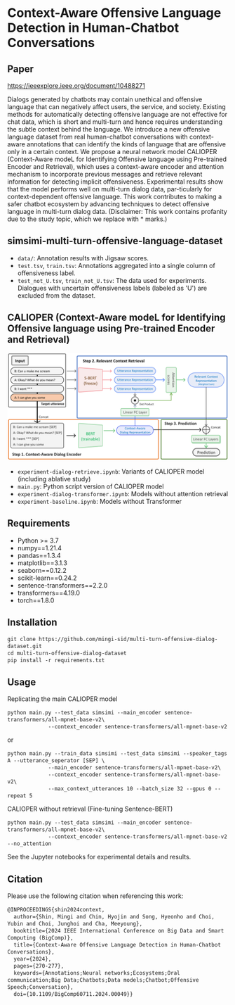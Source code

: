 # Context-Aware Offensive Language Detection in Human-Chatbot Conversations

## Paper

https://ieeexplore.ieee.org/document/10488271

Dialogs generated by chatbots may contain unethical and offensive language that can negatively affect users, the service, and society. Existing methods for automatically detecting offensive language are not effective for chat data, which is short and multi-turn and hence requires understanding the subtle context behind the language. We introduce a new offensive language dataset from real human-chatbot conversations with context-aware annotations that can identify the kinds of language that are offensive only in a certain context. We propose a neural network model CALIOPER (Context-Aware modeL for Identifying Offensive language using Pre-trained Encoder and Retrieval), which uses a context-aware encoder and attention mechanism to incorporate previous messages and retrieve relevant information for detecting implicit offensiveness. Experimental results show that the model performs well on multi-turn dialog data, par-ticularly for context-dependent offensive language. This work contributes to making a safer chatbot ecosystem by advancing techniques to detect offensive language in multi-turn dialog data. (Disclaimer: This work contains profanity due to the study topic, which we replace with * marks.)


## simsimi-multi-turn-offensive-language-dataset

 - `data/`: Annotation results with Jigsaw scores.
 - `test.tsv`, `train.tsv`: Annotations aggregated into a single column of offensiveness label.
 - `test_not_U.tsv`, `train_not_U.tsv`: The data used for experiments. Dialogues with uncertain offensiveness labels (labeled as 'U') are excluded from the dataset.


## CALIOPER (Context-Aware modeL for Identifying Offensive language using Pre-trained Encoder and Retrieval)

![Model](fig_model.png)

 - `experiment-dialog-retrieve.ipynb`: Variants of CALIOPER model (including ablative study)
 - `main.py`: Python script version of CALIOPER model
 - `experiment-dialog-transformer.ipynb`: Models without attention retrieval
 - `experiment-baseline.ipynb`: Models without Transformer

## Requirements

 - Python >= 3.7
 - numpy==1.21.4
 - pandas==1.3.4
 - matplotlib==3.1.3
 - seaborn==0.12.2
 - scikit-learn==0.24.2
 - sentence-transformers==2.2.0
 - transformers==4.19.0
 - torch==1.8.0

## Installation
```
git clone https://github.com/mingi-sid/multi-turn-offensive-dialog-dataset.git
cd multi-turn-offensive-dialog-dataset
pip install -r requirements.txt
```

## Usage

Replicating the main CALIOPER model

```
python main.py --test_data simsimi --main_encoder sentence-transformers/all-mpnet-base-v2\
             --context_encoder sentence-transformers/all-mpnet-base-v2
```
or
```
python main.py --train_data simsimi --test_data simsimi --speaker_tags A --utterance_seperator [SEP] \
             --main_encoder sentence-transformers/all-mpnet-base-v2\
             --context_encoder sentence-transformers/all-mpnet-base-v2\
             --max_context_utterances 10 --batch_size 32 --gpus 0 --repeat 5
```

CALIOPER without retrieval (Fine-tuning Sentence-BERT)

```
python main.py --test_data simsimi --main_encoder sentence-transformers/all-mpnet-base-v2\
             --context_encoder sentence-transformers/all-mpnet-base-v2 --no_attention
```


See the Jupyter notebooks for experimental details and results.

## Citation
Please use the following citation when referencing this work:

```
@INPROCEEDINGS{shin2024context,
  author={Shin, Mingi and Chin, Hyojin and Song, Hyeonho and Choi, Yubin and Choi, Junghoi and Cha, Meeyoung},
  booktitle={2024 IEEE International Conference on Big Data and Smart Computing (BigComp)}, 
  title={Context-Aware Offensive Language Detection in Human-Chatbot Conversations}, 
  year={2024},
  pages={270-277},
  keywords={Annotations;Neural networks;Ecosystems;Oral communication;Big Data;Chatbots;Data models;Chatbot;Offensive Speech;Conversation},
  doi={10.1109/BigComp60711.2024.00049}}
```